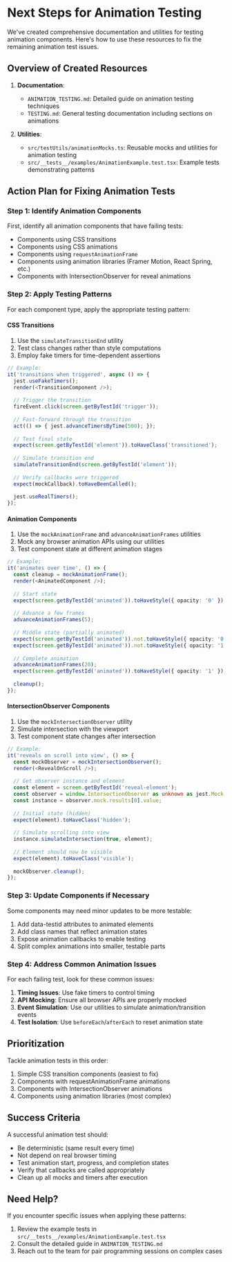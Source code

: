 # Next Steps for Animation Testing

We've created comprehensive documentation and utilities for testing animation components. Here's how to use these resources to fix the remaining animation test issues.

## Overview of Created Resources

1. **Documentation**:
   - `ANIMATION_TESTING.md`: Detailed guide on animation testing techniques
   - `TESTING.md`: General testing documentation including sections on animations

2. **Utilities**:
   - `src/testUtils/animationMocks.ts`: Reusable mocks and utilities for animation testing
   - `src/__tests__/examples/AnimationExample.test.tsx`: Example tests demonstrating patterns

## Action Plan for Fixing Animation Tests

### Step 1: Identify Animation Components

First, identify all animation components that have failing tests:

- Components using CSS transitions
- Components using CSS animations
- Components using `requestAnimationFrame`
- Components using animation libraries (Framer Motion, React Spring, etc.)
- Components with IntersectionObserver for reveal animations

### Step 2: Apply Testing Patterns

For each component type, apply the appropriate testing pattern:

#### CSS Transitions

1. Use the `simulateTransitionEnd` utility
2. Test class changes rather than style computations
3. Employ fake timers for time-dependent assertions

```typescript
// Example:
it('transitions when triggered', async () => {
  jest.useFakeTimers();
  render(<TransitionComponent />);
  
  // Trigger the transition
  fireEvent.click(screen.getByTestId('trigger'));
  
  // Fast-forward through the transition
  act(() => { jest.advanceTimersByTime(500); });
  
  // Test final state
  expect(screen.getByTestId('element')).toHaveClass('transitioned');
  
  // Simulate transition end
  simulateTransitionEnd(screen.getByTestId('element'));
  
  // Verify callbacks were triggered
  expect(mockCallback).toHaveBeenCalled();
  
  jest.useRealTimers();
});
```

#### Animation Components

1. Use the `mockAnimationFrame` and `advanceAnimationFrames` utilities
2. Mock any browser animation APIs using our utilities
3. Test component state at different animation stages

```typescript
// Example:
it('animates over time', () => {
  const cleanup = mockAnimationFrame();
  render(<AnimatedComponent />);
  
  // Start state
  expect(screen.getByTestId('animated')).toHaveStyle({ opacity: '0' });
  
  // Advance a few frames
  advanceAnimationFrames(5);
  
  // Middle state (partially animated)
  expect(screen.getByTestId('animated')).not.toHaveStyle({ opacity: '0' });
  expect(screen.getByTestId('animated')).not.toHaveStyle({ opacity: '1' });
  
  // Complete animation
  advanceAnimationFrames(20);
  expect(screen.getByTestId('animated')).toHaveStyle({ opacity: '1' });
  
  cleanup();
});
```

#### IntersectionObserver Components

1. Use the `mockIntersectionObserver` utility
2. Simulate intersection with the viewport
3. Test component state changes after intersection

```typescript
// Example:
it('reveals on scroll into view', () => {
  const mockObserver = mockIntersectionObserver();
  render(<RevealOnScroll />);
  
  // Get observer instance and element
  const element = screen.getByTestId('reveal-element');
  const observer = window.IntersectionObserver as unknown as jest.Mock;
  const instance = observer.mock.results[0].value;
  
  // Initial state (hidden)
  expect(element).toHaveClass('hidden');
  
  // Simulate scrolling into view
  instance.simulateIntersection(true, element);
  
  // Element should now be visible
  expect(element).toHaveClass('visible');
  
  mockObserver.cleanup();
});
```

### Step 3: Update Components if Necessary

Some components may need minor updates to be more testable:

1. Add data-testid attributes to animated elements
2. Add class names that reflect animation states
3. Expose animation callbacks to enable testing
4. Split complex animations into smaller, testable parts

### Step 4: Address Common Animation Issues

For each failing test, look for these common issues:

1. **Timing Issues**: Use fake timers to control timing
2. **API Mocking**: Ensure all browser APIs are properly mocked
3. **Event Simulation**: Use our utilities to simulate animation/transition events
4. **Test Isolation**: Use `beforeEach`/`afterEach` to reset animation state

## Prioritization

Tackle animation tests in this order:

1. Simple CSS transition components (easiest to fix)
2. Components with requestAnimationFrame animations
3. Components with IntersectionObserver animations
4. Components using animation libraries (most complex)

## Success Criteria

A successful animation test should:

- Be deterministic (same result every time)
- Not depend on real browser timing
- Test animation start, progress, and completion states
- Verify that callbacks are called appropriately
- Clean up all mocks and timers after execution

## Need Help?

If you encounter specific issues when applying these patterns:

1. Review the example tests in `src/__tests__/examples/AnimationExample.test.tsx`
2. Consult the detailed guide in `ANIMATION_TESTING.md`
3. Reach out to the team for pair programming sessions on complex cases 